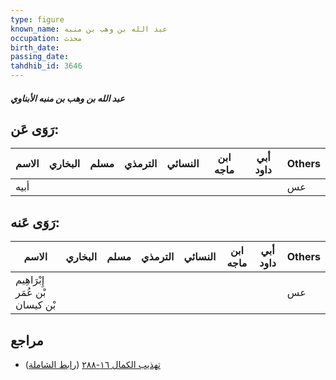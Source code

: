```yaml
---
type: figure
known_name: عبد الله بن وهب بن منبه
occupation: محدث
birth_date:
passing_date:
tahdhib_id: 3646
---
```

##### عبد الله بن وهب بن منبه الأبناوي

## رَوَى عَن:
| الاسم | البخاري | مسلم | الترمذي | النسائي | ابن ماجه | أبي داود | Others |
| ----- | ------- | ---- | ------- | ------- | -------- | -------- | ------ |
| أبيه  |         |      |         |         |          |          | عس     |
## رَوَى عَنه:
| الاسم                           | البخاري | مسلم | الترمذي | النسائي | ابن ماجه | أبي داود | Others |
| ------------------------------- | ------- | ---- | ------- | ------- | -------- | -------- | ------ |
| إِبْرَاهِيم بْن عُمَر بْن كيسان |         |      |         |         |          |          | عس     |
## مراجع
- [تهذيب الكمال ١٦-٢٨٨](obsidian://open?vault=Tahdhib-al-Kamal&file=Figures/٣٦٤٦-عبد%20الله%20بن%20وهب%20بن%20منبه%20الأبناوي) ([رابط الشاملة](https://shamela.ws/book/3722/8281))